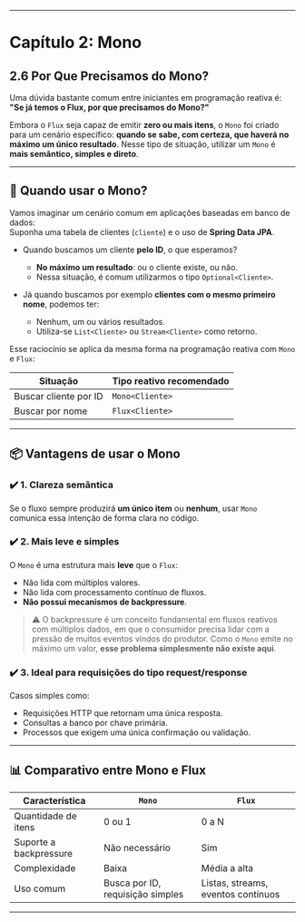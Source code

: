 
---

# Capítulo 2: Mono
## 2.6 Por Que Precisamos do Mono?

Uma dúvida bastante comum entre iniciantes em programação reativa é: **"Se já temos o Flux, por que precisamos do Mono?"**

Embora o `Flux` seja capaz de emitir **zero ou mais itens**, o `Mono` foi criado para um cenário específico: **quando se sabe, com certeza, que haverá no máximo um único resultado**. Nesse tipo de situação, utilizar um `Mono` é **mais semântico, simples e direto**.

---

## 🎯 Quando usar o Mono?

Vamos imaginar um cenário comum em aplicações baseadas em banco de dados:  
Suponha uma tabela de clientes (`cliente`) e o uso de **Spring Data JPA**.

- Quando buscamos um cliente **pelo ID**, o que esperamos?
    - **No máximo um resultado**: ou o cliente existe, ou não.
    - Nessa situação, é comum utilizarmos o tipo `Optional<Cliente>`.

- Já quando buscamos por exemplo **clientes com o mesmo primeiro nome**, podemos ter:
    - Nenhum, um ou vários resultados.
    - Utiliza-se `List<Cliente>` ou `Stream<Cliente>` como retorno.

Esse raciocínio se aplica da mesma forma na programação reativa com `Mono` e `Flux`:

| Situação                       | Tipo reativo recomendado |
|-------------------------------|---------------------------|
| Buscar cliente por ID         | `Mono<Cliente>`           |
| Buscar por nome               | `Flux<Cliente>`           |

---

## 📦 Vantagens de usar o Mono

### ✔️ 1. Clareza semântica
Se o fluxo sempre produzirá **um único item** ou **nenhum**, usar `Mono` comunica essa intenção de forma clara no código.

### ✔️ 2. Mais leve e simples
O `Mono` é uma estrutura mais **leve** que o `Flux`:
- Não lida com múltiplos valores.
- Não lida com processamento contínuo de fluxos.
- **Não possui mecanismos de backpressure**.

> ⚠️ O backpressure é um conceito fundamental em fluxos reativos com múltiplos dados, em que o consumidor precisa lidar com a pressão de muitos eventos vindos do produtor. Como o `Mono` emite no máximo um valor, **esse problema simplesmente não existe aqui**.

### ✔️ 3. Ideal para requisições do tipo request/response
Casos simples como:
- Requisições HTTP que retornam uma única resposta.
- Consultas a banco por chave primária.
- Processos que exigem uma única confirmação ou validação.

---

## 📊 Comparativo entre Mono e Flux

| Característica                 | `Mono`                            | `Flux`                            |
|-------------------------------|-----------------------------------|-----------------------------------|
| Quantidade de itens           | 0 ou 1                            | 0 a N                             |
| Suporte a backpressure        | Não necessário                    | Sim                               |
| Complexidade                  | Baixa                             | Média a alta                      |
| Uso comum                     | Busca por ID, requisição simples  | Listas, streams, eventos contínuos |

---
